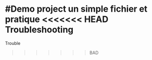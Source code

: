 #Demo project un simple fichier et pratique
<<<<<<< HEAD
Troubleshooting
=======
Trouble
>>>>>>> BAD
